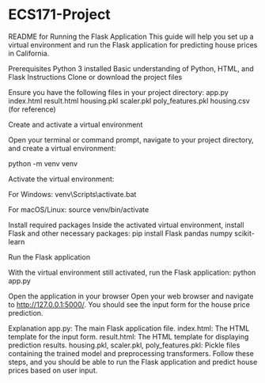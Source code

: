 # ECS171-Project

README for Running the Flask Application
This guide will help you set up a virtual environment and run the Flask application for predicting house prices in California.

Prerequisites
Python 3 installed
Basic understanding of Python, HTML, and Flask
Instructions
Clone or download the project files

Ensure you have the following files in your project directory:
app.py
index.html
result.html
housing.pkl
scaler.pkl
poly_features.pkl
housing.csv (for reference)

Create and activate a virtual environment

Open your terminal or command prompt, navigate to your project directory, and create a virtual environment:

python -m venv venv

Activate the virtual environment:

For Windows:
venv\Scripts\activate.bat

For macOS/Linux:
source venv/bin/activate

Install required packages
Inside the activated virtual environment, install Flask and other necessary packages:
pip install Flask pandas numpy scikit-learn

Run the Flask application

With the virtual environment still activated, run the Flask application:
python app.py

Open the application in your browser
Open your web browser and navigate to http://127.0.0.1:5000/. You should see the input form for the house price prediction.

Explanation
app.py: The main Flask application file.
index.html: The HTML template for the input form.
result.html: The HTML template for displaying prediction results.
housing.pkl, scaler.pkl, poly_features.pkl: Pickle files containing the trained model and preprocessing transformers.
Follow these steps, and you should be able to run the Flask application and predict house prices based on user input.
